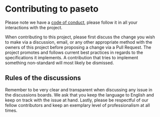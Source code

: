# Contributing to paseto

Please note we have a [code of conduct][coc], please follow it in all your interactions with the
project.

When contributing to this project, please first discuss the change you wish to make via a discussion,
email, or any other appropriate method with the owners of this project before proposing a change 
via a Pull Request. The project promotes and follows current best practices in regards to the 
specifications it implements. A contribution that tries to implement something non-standard will most 
likely be dismissed.

## Rules of the discussions

Remember to be very clear and transparent when discussing any issue in the discussions boards. We
ask that you keep the language to English and keep on track with the issue at hand. Lastly, please
be respectful of our fellow contributors and keep an exemplary level of professionalism at all
times.

[coc]: https://github.com/panva/paseto/blob/main/CODE_OF_CONDUCT.md
